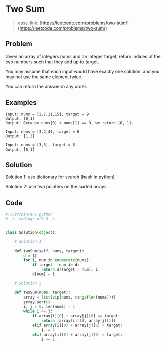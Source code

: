 # Two Sum
> easy. link: [https://leetcode.com/problems/two-sum/](https://leetcode.com/problems/two-sum/)

## Problem

Given an array of integers nums and an integer target, return indices of the two numbers such that they add up to target.

You may assume that each input would have exactly one solution, and you may not use the same element twice.

You can return the answer in any order.

## Examples
``` 
Input: nums = [2,7,11,15], target = 9
Output: [0,1]
Output: Because nums[0] + nums[1] == 9, we return [0, 1].
```

```
Input: nums = [3,2,4], target = 6
Output: [1,2]
```

```
Input: nums = [3,3], target = 6
Output: [0,1]
```
## Solution
Solution 1: use dictionary for search (hash in python)

Solution 2: use two pointers on the sorted arrays

## Code
```python
#!/usr/bin/env python
# -*- coding: utf-8 -*-


class Solution(object):

    # Solution 1

    def twoSum(self, nums, target):
        d = {}
        for i, num in enumerate(nums):
            if target - num in d:
                return d[target - num], i
            d[num] = i

    # Solution 2

    def twoSum(nums, target):
        array = list(zip(nums, range(len(nums))))
        array.sort()
        i, j = 0, len(nums) - 1
        while i <= j:
            if array[i][0] + array[j][0] == target:
                return [array[i][1], array[j][1]]
            elif array[i][0] + array[j][0] > target:
                j -= 1
            elif array[i][0] + array[j][0] < target:
                i += 1
```
